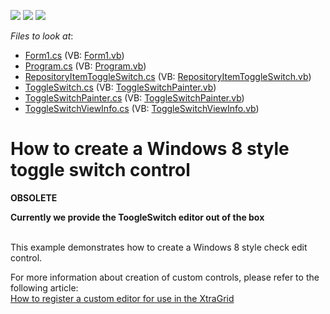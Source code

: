 <!-- default badges list -->
![](https://img.shields.io/endpoint?url=https://codecentral.devexpress.com/api/v1/VersionRange/128620000/12.2.4%2B)
[![](https://img.shields.io/badge/Open_in_DevExpress_Support_Center-FF7200?style=flat-square&logo=DevExpress&logoColor=white)](https://supportcenter.devexpress.com/ticket/details/E4577)
[![](https://img.shields.io/badge/📖_How_to_use_DevExpress_Examples-e9f6fc?style=flat-square)](https://docs.devexpress.com/GeneralInformation/403183)
<!-- default badges end -->
<!-- default file list -->
*Files to look at*:

* [Form1.cs](./CS/ToggleSwitch/Form1.cs) (VB: [Form1.vb](./VB/ToggleSwitch/Form1.vb))
* [Program.cs](./CS/ToggleSwitch/Program.cs) (VB: [Program.vb](./VB/ToggleSwitch/Program.vb))
* [RepositoryItemToggleSwitch.cs](./CS/ToggleSwitch/ToggleSwitch/RepositoryItemToggleSwitch.cs) (VB: [RepositoryItemToggleSwitch.vb](./VB/ToggleSwitch/ToggleSwitch/RepositoryItemToggleSwitch.vb))
* [ToggleSwitch.cs](./CS/ToggleSwitch/ToggleSwitch/ToggleSwitch.cs) (VB: [ToggleSwitchPainter.vb](./VB/ToggleSwitch/ToggleSwitch/ToggleSwitchPainter.vb))
* [ToggleSwitchPainter.cs](./CS/ToggleSwitch/ToggleSwitch/ToggleSwitchPainter.cs) (VB: [ToggleSwitchPainter.vb](./VB/ToggleSwitch/ToggleSwitch/ToggleSwitchPainter.vb))
* [ToggleSwitchViewInfo.cs](./CS/ToggleSwitch/ToggleSwitch/ToggleSwitchViewInfo.cs) (VB: [ToggleSwitchViewInfo.vb](./VB/ToggleSwitch/ToggleSwitch/ToggleSwitchViewInfo.vb))
<!-- default file list end -->
# How to create a Windows 8 style toggle switch control


<p><strong>OBSOLETE</strong></p>
<p><strong>Currently we provide the ToogleSwitch editor out of the box</strong></p>
<p><br />This example demonstrates how to create a Windows 8 style check edit control.</p>
<p>For more information about creation of custom controls, please refer to the following article:<br /> <a href="https://www.devexpress.com/Support/Center/p/A1237">How to register a custom editor for use in the XtraGrid</a></p>

<br/>


